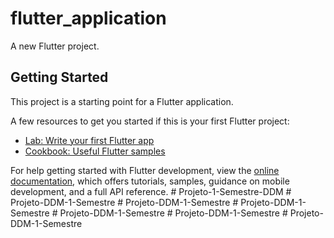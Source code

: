 # flutter_application

A new Flutter project.

## Getting Started

This project is a starting point for a Flutter application.

A few resources to get you started if this is your first Flutter project:

- [Lab: Write your first Flutter app](https://docs.flutter.dev/get-started/codelab)
- [Cookbook: Useful Flutter samples](https://docs.flutter.dev/cookbook)

For help getting started with Flutter development, view the
[online documentation](https://docs.flutter.dev/), which offers tutorials,
samples, guidance on mobile development, and a full API reference.
#   P r o j e t o - 1 - S e m e s t r e - D D M  
 #   P r o j e t o - D D M - 1 - S e m e s t r e  
 #   P r o j e t o - D D M - 1 - S e m e s t r e  
 #   P r o j e t o - D D M - 1 - S e m e s t r e  
 #   P r o j e t o - D D M - 1 - S e m e s t r e  
 #   P r o j e t o - D D M - 1 - S e m e s t r e  
 #   P r o j e t o - D D M - 1 - S e m e s t r e  
 